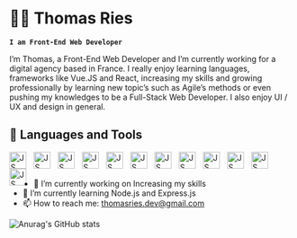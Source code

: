 # 👨‍🚀 Thomas Ries
**`I am Front-End Web Developer`**

I’m Thomas, a Front-End Web Developer and I’m currently working for a digital agency based in France. I really enjoy learning languages, frameworks like Vue.JS and React, increasing my skills and growing professionally by learning  new topic’s such as Agile’s methods or even pushing my knowledges to be a Full-Stack Web Developer. I also enjoy UI / UX and design in general. 

## 🚀 Languages and Tools
<img align="left" alt="JS" width="30px" style="padding-right: 10px;" src="https://cdn.jsdelivr.net/gh/devicons/devicon/icons/javascript/javascript-original.svg" />
<img align="left" alt="JS" width="30px" style="padding-right: 10px;" src="https://cdn.jsdelivr.net/gh/devicons/devicon/icons/vuejs/vuejs-original-wordmark.svg" />
<img align="left" alt="JS" width="30px" style="padding-right: 10px;" src="https://cdn.jsdelivr.net/gh/devicons/devicon/icons/react/react-original-wordmark.svg" />
<img align="left" alt="JS" width="30px" style="padding-right: 10px;" src="https://cdn.jsdelivr.net/gh/devicons/devicon/icons/html5/html5-original.svg" />
<img align="left" alt="JS" width="30px" style="padding-right: 10px;" src="https://cdn.jsdelivr.net/gh/devicons/devicon/icons/css3/css3-original.svg" />
<img align="left" alt="JS" width="30px" style="padding-right: 10px;" src="https://cdn.jsdelivr.net/gh/devicons/devicon/icons/tailwindcss/tailwindcss-plain.svg" />
<img align="left" alt="JS" width="30px" style="padding-right: 10px;" src="https://cdn.jsdelivr.net/gh/devicons/devicon/icons/bootstrap/bootstrap-original.svg" />
<img align="left" alt="JS" width="30px" style="padding-right: 10px;" src="https://cdn.jsdelivr.net/gh/devicons/devicon/icons/nodejs/nodejs-original.svg" />
<img align="left" alt="JS" width="30px" style="padding-right: 10px;" src="https://cdn.jsdelivr.net/gh/devicons/devicon/icons/git/git-original.svg" />
<img align="left" alt="JS" width="30px" style="padding-right: 10px;" src="https://cdn.jsdelivr.net/gh/devicons/devicon/icons/github/github-original.svg" />
<img align="left" alt="JS" width="30px" style="padding-right: 10px;" src="https://cdn.jsdelivr.net/gh/devicons/devicon/icons/gitlab/gitlab-original.svg" />
<img align="left" alt="JS" width="30px" style="padding-right: 10px;" src="https://cdn.jsdelivr.net/gh/devicons/devicon/icons/wordpress/wordpress-plain.svg" />
<br/>
<br/>

- 🔭 I’m currently working on Increasing my skills 
- 🌱 I’m currently learning Node.js and Express.js 
- 📫 How to reach me: thomasries.dev@gmail.com 

![Anurag's GitHub stats](https://github-readme-stats.vercel.app/api?username=Thomas-Ries&show_icons=true&theme=dracula)


<!--
**Thomas-Ries/Thomas-Ries** is a ✨ _special_ ✨ repository because its `README.md` (this file) appears on your GitHub profile.

Here are some ideas to get you started:

- 🔭 I’m currently working on ...
- 🌱 I’m currently learning ...
- 👯 I’m looking to collaborate on ...
- 🤔 I’m looking for help with ...
- 💬 Ask me about ...
- 📫 How to reach me: ...
- 😄 Pronouns: ...
- ⚡ Fun fact: ...
-->

